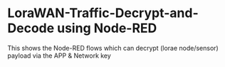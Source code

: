 # LoraWAN-Traffic-Decrypt-and-Decode using Node-RED
This shows the Node-RED flows which can decrypt (lorae node/sensor) payload via the APP &amp; Network key
